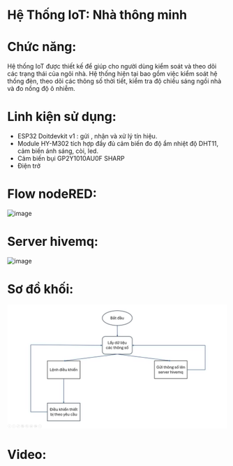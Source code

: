 # Hệ Thống IoT: Nhà thông minh

# Chức năng:

Hệ thống IoT được thiết kế để giúp cho người dùng kiểm soát và theo dõi các trạng thái của ngôi nhà. Hệ thống hiện tại bao gồm việc kiểm soát hệ thống đèn, theo dõi các thông số thời tiết, kiểm tra độ chiếu sáng ngồi nhà và đo nồng độ ô nhiễm.

# Linh kiện sử dụng:

* ESP32 Doitdevkit v1 : gửi , nhận và xử lý tín hiệu.
* Module HY-M302 tích hợp đầy đủ cảm biến đo độ ẩm nhiệt độ DHT11, cảm biến ánh sáng, còi, led.
* Cảm biến bụi GP2Y1010AU0F SHARP
* Điện trở 
# Flow nodeRED:
![image](https://github.com/user-attachments/assets/c30ca436-afaa-4960-a468-ebb6b7d58f66)

# Server hivemq:
![image](https://github.com/user-attachments/assets/4ef10913-2f26-4f04-908f-e00c940dade8)

# Sơ đồ khối:
![IOT_diagram](https://github.com/namluntihon199/IoT/blob/main/t%E1%BA%A3i%20xu%E1%BB%91ng.jpg)

# Video:

